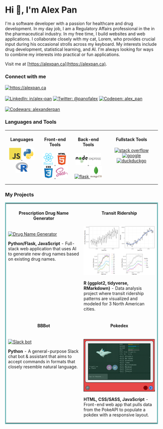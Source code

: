 <h1>Hi 👋, I'm Alex Pan</h1>
<p>I'm a software developer with a passion for healthcare and drug development. In my day job, I am a Regulatory Affairs professional in the in the pharmaceutical industry. In my free time, I build websites and web applications. I collaborate closely with my cat, Lorem, who provides crucial input during his occasional strolls across my keyboard. My interests include drug development, statistical learning, and AI. I'm always looking for ways to combine my interests into practical or fun applications.</p>

Visit me at [https://alexpan.ca](https://alexpan.ca).

<h3 align="left">Connect with me</h3>
<p align="left">
<a href="https://alexpan.ca"> <img align="center" src='https://user-images.githubusercontent.com/26422273/166341406-a1c7f8e6-82e5-43e4-9be8-1f5befeeb1c3.svg' alt='https://alexpan.ca' height='30'/></a>
  <br>
  <br>
  <a href="https://linkedin.com/in/alex-pan" target="blank"><img align="center" src="https://raw.githubusercontent.com/rahuldkjain/github-profile-readme-generator/master/src/images/icons/Social/linked-in-alt.svg" alt="LinkedIn: in/alex-pan" height="30" width="40" /></a>
<a href="https://twitter.com/panofalex" target="blank"><img align="center" src="https://raw.githubusercontent.com/rahuldkjain/github-profile-readme-generator/master/src/images/icons/Social/twitter.svg" alt="Twitter: @panofalex" height="30" width="40" /></a>
  <a href="https://codepen.io/alex_pan" target="blank"><img align="center" src="https://raw.githubusercontent.com/rahuldkjain/github-profile-readme-generator/master/src/images/icons/Social/codepen.svg" alt="Codepen: alex_pan" height="30" width="40" /></a>
<br>
<br>
<a href='https://www.codewars.com/users/alexanderpan'><img align="center" src=https://www.codewars.com/users/alexanderpan/badges/micro alt="Codewars: alexanderpan"></a>
</p>


<h3 align="left">Languages and Tools</h3>




<table>
    <tr>
    <td valign="top">
      <h4 align="center">Languages</h4>
      <p align="center">
        <a href="https://developer.mozilla.org/en-US/docs/Web/JavaScript" target="_blank" rel="noreferrer"> <img src="https://raw.githubusercontent.com/devicons/devicon/master/icons/javascript/javascript-original.svg" alt="javascript" width="40" height="40"/> </a>
        <a href="https://www.python.org" target="_blank" rel="noreferrer"> <img src="https://raw.githubusercontent.com/devicons/devicon/master/icons/python/python-original.svg" alt="python" width="40" height="40"/> </a>
        <a href="https://www.r-project.org/" target="_blank" rel="noreferrer"> <img src="https://github.com/devicons/devicon/blob/master/icons/r/r-original.svg" alt="R" width="40" height="40"/> </a>
      </p>
    </td>
      
   <td valign="top">
    <h4 align="center">Front-end Tools</h4>
    <p align="center">
        <a href="https://reactjs.org/" target="_blank" rel="noreferrer"> <img src="https://raw.githubusercontent.com/devicons/devicon/master/icons/react/react-original-wordmark.svg" alt="react" width="40" height="40"/> </a>
    <a href="https://www.w3.org/html/" target="_blank" rel="noreferrer"> <img src="https://raw.githubusercontent.com/devicons/devicon/master/icons/html5/html5-original-wordmark.svg" alt="html5" width="40" height="40"/> </a>
    <a href="https://www.w3schools.com/css/" target="_blank" rel="noreferrer"> <img src="https://raw.githubusercontent.com/devicons/devicon/master/icons/css3/css3-original-wordmark.svg" alt="css3" width="40" height="40"/> </a>
    <a href="https://sass-lang.com" target="_blank" rel="noreferrer"> <img src="https://raw.githubusercontent.com/devicons/devicon/master/icons/sass/sass-original.svg" alt="sass" width="40" height="40"/> </a>
    </p>
      </td>
    <td valign="top">
      <h4 align="center">Back-end Tools</h4>
      <p align="center">
        <a href="https://nodejs.org" target="_blank" rel="noreferrer"> <img src="https://raw.githubusercontent.com/devicons/devicon/master/icons/nodejs/nodejs-original-wordmark.svg" alt="nodejs" width="40" height="40"/> </a>
        <a href="https://expressjs.com" target="_blank" rel="noreferrer"> <img src="https://raw.githubusercontent.com/devicons/devicon/master/icons/express/express-original-wordmark.svg" alt="express" width="40" height="40"/></a>
        <a href="https://flask.palletsprojects.com/" target="_blank" rel="noreferrer"> <img src="https://www.vectorlogo.zone/logos/pocoo_flask/pocoo_flask-icon.svg" alt="flask" width="40" height="40"/> </a> 
        <a href="https://www.mongodb.com/" target="_blank" rel="noreferrer"> <img src="https://raw.githubusercontent.com/devicons/devicon/master/icons/mongodb/mongodb-original-wordmark.svg" alt="mongodb" width="40" height="40"/> </a> 
        </p>
    </td>
        <td valign="top">
      <h4 align="center">Fullstack Tools</h4>
      <p align="center">
        <a href="https://stackoverflow.com" target="_blank" rel="noreferrer"> <img src="https://user-images.githubusercontent.com/26422273/188770520-30b9c9c1-8798-4040-ab9b-205781690c0f.svg" alt="stack overflow" width="50" height="40"/></a>
        <a href="https://google.com" target="_blank" rel="noreferrer"> <img src="https://user-images.githubusercontent.com/26422273/188769967-58908d96-d368-409e-be95-e35e8c52f217.svg" alt="google" width="40" height="40"/></a>
        <a href="https://duckduckgo.com/" target="_blank" rel="noreferrer"> <img src="https://user-images.githubusercontent.com/26422273/188770191-38cccb3e-c1c2-475c-b096-310eb009045d.svg" alt="duckduckgo" width="40" height="40"/></a>
        </p>
    </td>
  </tr>
</table>

<h3 align="left">My Projects</h3>

<table bordercolor="#66b2b2">
    <tr>
    <td width="50%" valign="top">
      <h4 align="center">Prescription Drug Name Generator</h4>
        <br />
      <a target="_blank" href="https://jabberwocky.alexpan.ca/">
            <img src="https://user-images.githubusercontent.com/26422273/210260440-28c7a067-cff7-4653-b8b5-8e21ea4caf2b.png" alt="Drug Name Generator"/>
      </a>
        <p><strong>Python/Flask, JavaScript</strong> - Full-stack web application that uses AI to generate new drug names based on existing drug names.</p>
    </td>
      
   <td width="50%" valign="top">
      <h4 align="center">Transit Ridership</h4>
        <br />
        <a target="_blank" href="https://github.com/pan-alex/Transit_Ridership">
            <img src="https://github.com/pan-alex/pan-alex/blob/main/transit-ridership.png" width="100%" alt="Transit Ridership"/>
        </a>
        <p><strong>R (ggplot2, tidyverse, RMarkdown)</strong> -  Data analysis project where transit ridership patterns are visualized and modeled for 3 North American cities.</p>
    </td>
  </tr>
  <tr>    
    <td width="50%" valign="top">
      <h4 align="center">BBBot</h4>
        <br />
        <a target="_blank" href="https://github.com/pan-alex/slack_bot">
            <img src="https://github.com/pan-alex/slack_bot/raw/master/bbbot%20chat.png" width="100%" alt="Slack bot"/>
        </a>
      <p><strong>Python</strong> - A general-purpose Slack chat bot & assistant that aims to accept commands in formats that closely resemble natural language.</p>
    </td>
    <td width="50%" valign="top">
      <h4 align="center">Pokedex</h4>
        <br />
        <a target="_blank" href="https://github.com/pan-alex/pokedex">
            <img src="https://github.com/pan-alex/pokedex/blob/main/hero.png" width="100%" alt="Pokedex"/>
        </a>
        <p><strong>HTML, CSS/SASS, JavaScript</strong> - Front-end web app that pulls data from the PokeAPI to populate a pokdex with a responsive layout.</p>
    </td>
  </tr>
</table>


